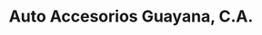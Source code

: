---
title: "Auto Accesorios Guayana, C.A."
url: /ciudad-guayana-puerto-ordaz/auto-accesorios-guayana-c-a/
shop: piezas de automóviles
---